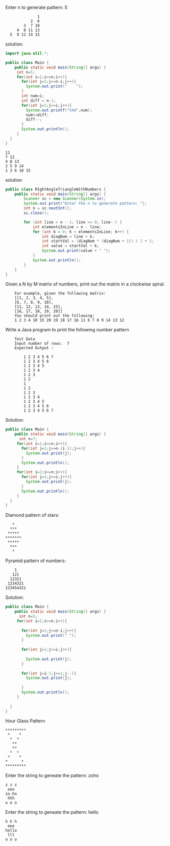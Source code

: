 Enter n to generate pattern: 5
```
              1
           2  6
        3  7 10
     4  8 11 13
  5  9 12 14 15
```
solution:
```java
import java.util.*;

public class Main {
    public static void main(String[] args) {
     int n=5;
     for(int i=1;i<=n;i++){
       for(int j=1;j<=n-i;j++){
         System.out.print("    ");
       }
       int num=i;
       int diff = n-1;
       for(int j=1;j<=i;j++){
         System.out.printf("%4d",num);
         num+=diff;
         diff--;
       }
       System.out.println();
     }
  }
}

```
```
11 
7 12 
4 8 13 
2 5 9 14 
1 3 6 10 15 
```
solution
```java
public class RIghtAngleTriangleWithNumbers {
    public static void main(String[] args) {
        Scanner sc = new Scanner(System.in);
        System.out.print("Enter the n to generate pattern: ");
        int n = sc.nextInt();
        sc.close();

        for (int line = n - 1; line >= 0; line--) {
            int elementsInLine = n - line;
            for (int k = 0; k < elementsInLine; k++) {
                int diagNum = line + k;
                int startVal = (diagNum * (diagNum + 1)) / 2 + 1;
                int value = startVal + k;   
                System.out.print(value + " ");
            }
            System.out.println();
        }
    }
}

```

Given a N by M matrix of numbers, print out the matrix in a clockwise spiral.

		For example, given the following matrix:
		[[1, 2, 3, 4, 5],
		[6, 7, 8, 9, 10],
		[11, 12, 13, 14, 15],
		[16, 17, 18, 19, 20]]
		You should print out the following:
		1 2 3 4 10 15 20 19 18 17 16 11 6 7 8 9 14 13 12

Write a Java program to print the following number pattern
           
		Test Data        
		Input number of rows:  7
		Expected Output :
```
		1 2 3 4 5 6 7
		1 2 3 4 5 6
		1 2 3 4 5
		1 2 3 4
		1 2 3
		1 2 
		1 
		1 2
		1 2 3 
		1 2 3 4 
		1 2 3 4 5
		1 2 3 4 5 6
		1 2 3 4 5 6 7
```
Solution:
```java
public class Main {
    public static void main(String[] args) {
      int n=7;
     for(int i=1;i<=n;i++){
       for(int j=1;j<=n-(i-1);j++){
         System.out.print(j);
       }
       System.out.println();
     }
     for(int i=2;i<=n;i++){
       for(int j=1;j<=i;j++){
         System.out.print(j);
       }
       System.out.println();
     }
  }
}
```
Diamond pattern of stars:
```
   *
  ***
 *****
*******
 *****
  ***
   *
```

Pyramid pattern of numbers:
```
    1
   121
  12321
 1234321
123454321
```
Solution:
```java
public class Main {
    public static void main(String[] args) {
      int n=5;
     for(int i=1;i<=n;i++){
       
       for(int j=1;j<=n-i;j++){
         System.out.print(" ");
       }
       
       for(int j=1;j<=i;j++){
         
         System.out.print(j);
       }
       
       for(int j=i-1;j>=1;j--){
         System.out.print(j);
         
       }
       System.out.println();
     }
     
  }
}
```

Hour Glass Pattern
```
*********
 *    *  
  *  *   
   **    
   **    
  *  *   
 *    *  
*      * 
*********
```

Enter the string to geneate the pattern: zoho
```
z z z
 ooo 
zo.ho
 hhh 
o o o
```

Enter the string to geneate the pattern: hello
```
h h h
 eee 
hello
 lll 
o o o
```



